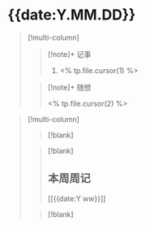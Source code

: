 # {{date:Y.MM.DD}}

> [!multi-column]
> 
> > [!note]+ 记事
> > 
> > 1. <% tp.file.cursor(1) %>
> 
> > [!note]+ 随想
> > 
> > <% tp.file.cursor(2) %>

> [!multi-column]
> 
> > [!blank]
> 
> > [!blank]
> > 
> > ## 本周周记
> > 
> > [[{{date:Y ww}}]]
> 
> > [!blank]